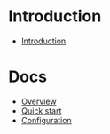 # Introduction

- [Introduction](./introduction.md)

# Docs

- [Overview](./overview.md)
- [Quick start](./quick-start.md)
- [Configuration](./configuration.md)
